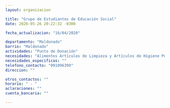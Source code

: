 ```yaml
---
layout: organizacion

title: "Grupo de Estudiantes de Educación Social"
date: 2020-05-26 20:22:32 -0300

fecha_actualizacion: "16/04/2020"

departamento: "Maldonado"
barrio: "Maldonado"
actividades: "Punto de Donación"
necesidades: "Alimentos Artículos de Limpieza y Artículos de Higiene Personal"
necesidades_especificas: ""
telefono_contacto: "091096399"
direccion: ""

otros_contactos: ""
horario: " - "
aclaraciones: ""
cuenta_bancaria: ""

---
```

